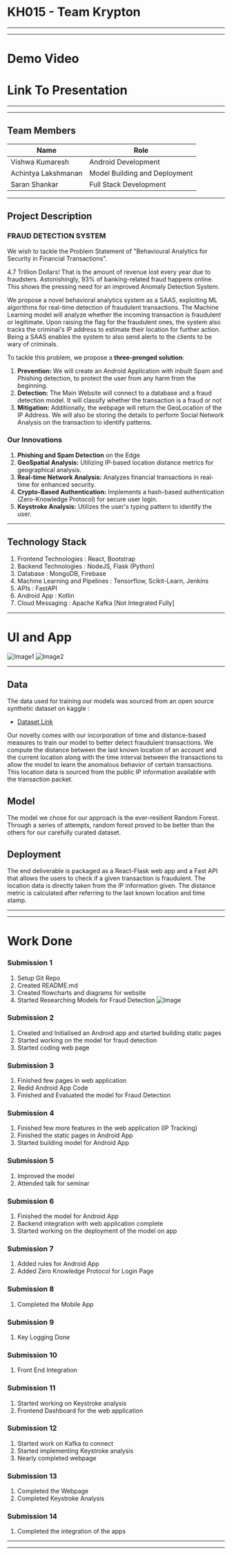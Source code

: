# KH015 - Team Krypton
***
***
# Demo Video

# Link To Presentation

***
***
## Team Members
| Name                | Role                         |
|---------------------|------------------------------|
| Vishwa Kumaresh     | Android Development          |
| Achintya Lakshmanan | Model Building and Deployment |
| Saran Shankar       | Full Stack Development       |

***
## Project Description
### **FRAUD DETECTION SYSTEM**
We wish to tackle the Problem Statement of "Behavioural Analytics for Security in Financial Transactions".

4.7 Trillion Dollars! That is the amount of revenue lost every year due to fraudsters. Astonishingly, 93% of banking-related fraud happens online. This shows the pressing need for an improved Anomaly Detection System. 

We propose a novel behavioral analytics system as a SAAS, exploiting ML algorithms for real-time detection of fraudulent transactions. The Machine Learning model will analyze whether the incoming transaction is fraudulent or legitimate. Upon raising the flag for the fraudulent ones, the system also tracks the criminal's IP address to estimate their location for further action. Being a SAAS enables the system to also send alerts to the clients to be wary of  criminals.

To tackle this problem, we propose a **three-pronged solution**: 
1. **Prevention:** We will create an Android Application with inbuilt Spam and Phishing detection, to protect the user from any harm from the beginning. 
2. **Detection:** The Main Website will connect to a database and a fraud detection model. It will classify whether the transaction is a fraud or not 
3. **Mitigation:** Additionally, the webpage will return the GeoLocation of the IP Address. We will also be storing the details to perform Social Network Analysis on the transaction to identify patterns. 

### Our Innovations
1. **Phishing and Spam Detection** on the Edge
2. **GeoSpatial Analysis:** Utilizing IP-based location distance metrics for geographical analysis. 
3. **Real-time Network Analysis:** Analyzes financial transactions in real-time for enhanced security. 
4. **Crypto-Based Authentication:** Implements a hash-based authentication (Zero-Knowledge Protocol) for secure user login. 
5. **Keystroke Analysis:** Utilizes the user's typing pattern to identify the user.

***
## Technology Stack
1. Frontend Technologies : React, Bootstrap 
2. Backend Technologies : NodeJS, Flask (Python) 
3. Database : MongoDB, Firebase 
4. Machine Learning and Pipelines : Tensorflow, Scikit-Learn, Jenkins 
5. APIs : FastAPI
6. Android App : Kotlin
7. Cloud Messaging : Apache Kafka [Not Integrated Fully]

***
# UI and App
![Image1](https://github.com/Vishwa-docs/KH015_Krypton-Kochi_Hackathon/blob/main/Resources/Spam%20App.jpg)
![Image2](https://github.com/Vishwa-docs/KH015_Krypton-Kochi_Hackathon/blob/main/Resources/WhatsApp%20Image%202024-02-04%20at%2015.19.31.jpeg)

***
## Data

The data used for training our models was sourced from an open source synthetic dataset on kaggle :

- [Dataset Link](https://www.kaggle.com/datasets/kartik2112/fraud-detection/data)

Our novelty comes with our incorporation of time and distance-based measures to train our model to better detect fraudulent transactions. We compute the distance between the last known location of an account and the current location along with the time interval between the transactions to allow the model to learn the anomalous behavior of certain transactions. This location data is sourced from the public IP information available with the transaction packet.

## Model

The model we chose for our approach is the ever-resilient Random Forest. Through a series of attempts, random forest proved to be better than the others for our carefully curated dataset.

## Deployment

The end deliverable is packaged as a React-Flask web app and a Fast API that allows the users to check if a given transaction is fraudulent. The location data is directly taken from the IP information given. The distance metric is calculated after referring to the last known location and time stamp.

***
***
# Work Done
### Submission 1
1. Setup Git Repo
2. Created README.md
3. Created flowcharts and diagrams for website
4. Started Researching Models for Fraud Detection
![Image](https://github.com/Vishwa-docs/KH015_Krypton-Kochi_Hackathon/blob/main/Resources/Model%20Design.png)

### Submission 2
1. Created and Initialised an Android app and started building static pages
2. Started working on the model for fraud detection
3. Started coding web page

### Submission 3
1. Finished few pages in web application
2. Redid Android App Code
3. Finished and Evaluated the model for Fraud Detection

### Submission 4
1. Finished few more features in the web application (IP Tracking)
2. Finished the static pages in Android App
3. Started building model for Android App

### Submission 5
1. Improved the model
2. Attended talk for seminar

### Submission 6
1. Finished the model for Android App
2. Backend integration with web application complete
3. Started working on the deployment of the model on app

### Submission 7
1. Added rules for Android App
2. Added Zero Knowledge Protocol for Login Page

### Submission 8
1. Completed the Mobile App

### Submission 9
1. Key Logging Done

### Submission 10
1. Front End Integration

### Submission 11
1. Started working on Keystroke analysis
2. Frontend Dashboard for the web application

### Submission 12
1. Started work on Kafka to connect
2. Started implementing Keystroke analysis
3. Nearly completed webpage

### Submission 13
1. Completed the Webpage
2. Completed Keystroke Analysis

### Submission 14
1. Completed the integration of the apps


***
***
